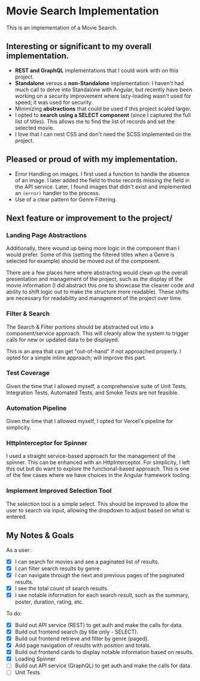 # Movie Search Implementation

This is an implementation of a Movie Search.

## Interesting or significant to my overall implementation.

* **REST and GraphQL** implementations that I could work with on this project.
* **Standalone** versus a **non-Standalone** implementation: I haven't had much call to delve into Standalone with Angular, but recently have been working on a security improvement where lazy-loading wasn't used for speed; it was used for security.
* Minimizing **abstractions** that could be used if this project scaled larger.
* I opted to **search using a SELECT component** (since I captured the full list of titles). This allows me to find the list of records and set the selected movie.
* I love that I can nest CSS and don't need the SCSS implemented on the project.

## Pleased or proud of with my implementation.

* Error Handling on images. I first used a function to handle the absence of an image. I later added the field to those records missing the field in the API service. Later, I found images that didn't exist and implemented an `(error)` handler to the process.
* Use of a clear pattern for Genre Filtering.

## Next feature or improvement to the project/

### Landing Page Abstractions

Additionally, there wound up being more logic in the component than I would prefer. Some of this (setting the filtered titles when a Genre is selected for example) should be moved out of the component.

There are a few places here where abstracting would clean up the overall presentation and management of the project, such as the display of the movie information (I did abstract this one to showcase the cleaner code and ability to shift logic out to make the structure more readable). These shifts are necessary for readability and management of the project over time.

### Filter & Search

The Search & Filter portions should be abstracted out into a component/service approach. This will cleanly allow the system to trigger calls for new or updated data to be displayed.

This is an area that can get "out-of-hand" if not approached properly. I opted for a simple inline approach; will improve this part.

### Test Coverage

Given the time that I allowed myself, a comprehensive suite of Unit Tests, Integration Tests, Automated Tests, and Smoke Tests are not feasible.

### Automation Pipeline

Given the time that I allowed myself, I opted for Vercel's pipeline for simplicity.

### HttpInterceptor for Spinner

I used a straight service-based approach for the management of the spinner. This can be enhanced with an HttpInterceptor. For simplicity, I left this out but do want to explore the functional-based approach. This is one of the few cases where we have choices in the Angular framework tooling.

### Implement Improved Selection Tool

The selection tool is a simple select. This should be improved to allow the user to search via input, allowing the dropdown to adjust based on what is entered.

## My Notes & Goals

As a user:

- [x] I can search for movies and see a paginated list of results.
- [x] I can filter search results by genre.
- [x] I can navigate through the next and previous pages of the paginated results.
- [x] I see the total count of search results.
- [x] I see notable information for each search result, such as the summary, poster, duration, rating, etc.

To do:

- [x] Build out API service (REST) to get auth and make the calls for data.
- [x] Build out frontend search (by title only - SELECT).
- [x] Build out frontend retrieve and filter by genre (paged).
- [x] Add page navigation of results with position and totals.
- [x] Build out frontend cards to display notable information based on results.
- [x] Loading Spinner
- [ ] Build out API service (GraphQL) to get auth and make the calls for data.
- [ ] Unit Tests
